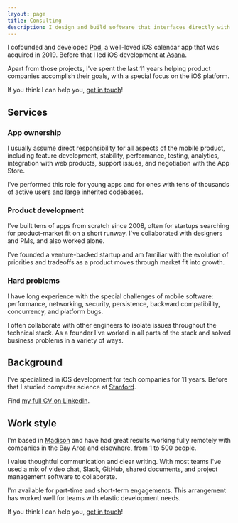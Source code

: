 ```yaml
---
layout: page
title: Consulting
description: I design and build software that interfaces directly with people. For the last 10 years, I've focused on native iOS applications.
---
```


I cofounded and developed [Pod](/pod), a well-loved iOS calendar app that was acquired in 2019. Before that I led iOS development at [Asana](https://asana.com).

Apart from those projects, I've spent the last 11 years helping product companies accomplish their goals, with a special focus on the iOS platform.

If you think I can help you, [get in touch](mailto:tom@tombrow.com)!

## Services
### App ownership
I usually assume direct responsibility for all aspects of the mobile product, including feature development, stability, performance, testing, analytics, integration with web products, support issues, and negotiation with the App Store.

I've performed this role for young apps and for ones with tens of thousands of active users and large inherited codebases.

### Product development
I've built tens of apps from scratch since 2008, often for startups searching for product-market fit on a short runway. I've collaborated with designers and PMs, and also worked alone.

I've founded a venture-backed startup and am familiar with the evolution of priorities and tradeoffs as a product moves through market fit into growth.

### Hard problems
I have long experience with the special challenges of mobile software: performance, networking, security, persistence, backward compatibility, concurrency, and platform bugs.

I often collaborate with other engineers to isolate issues throughout the technical stack. As a founder I've worked in all parts of the stack and solved business problems in a variety of ways.

## Background
I've specialized in iOS development for tech companies for 11 years. Before that I studied computer science at [Stanford](https://cs.stanford.edu/).

Find [my full CV on LinkedIn](https://www.linkedin.com/in/tombrow/).

## Work style
I'm based in [Madison](https://en.wikipedia.org/wiki/Madison,_Wisconsin) and have had great results working fully remotely with companies in the Bay Area and elsewhere, from 1 to 500 people.

I value thoughtful communication and clear writing. With most teams I've used a mix of video chat, Slack, GitHub, shared documents, and project management software to collaborate.

I'm available for part-time and short-term engagements. This arrangement has worked well for teams with elastic development needs.

If you think I can help you, [get in touch](mailto:tom@tombrow.com)!
